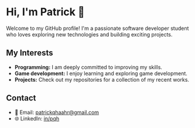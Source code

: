# Hi, I'm Patrick 👋

Welcome to my GitHub profile! I'm a passionate software developer student who loves exploring new technologies and building exciting projects.

## My Interests
- **Programming:** I am deeply committed to improving my skills.
- **Game development:** I enjoy learning and exploring game development.
- **Projects:** Check out my repositories for a collection of my recent works.

## Contact
- 📧 Email: patrickqhaahr@gmail.com
- 🌐 LinkedIn: [in/pqh](https://www.linkedin.com/in/pqh/)
